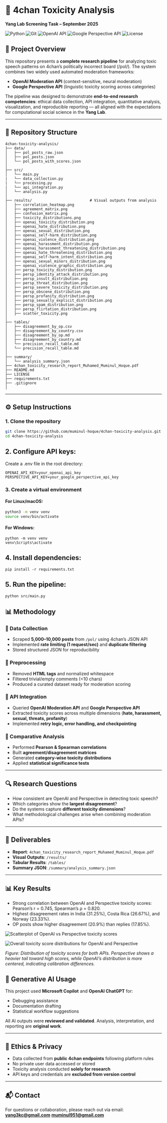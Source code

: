 # 🧠 4chan Toxicity Analysis  
**Yang Lab Screening Task – September 2025**

![Python](https://img.shields.io/badge/Python-3.9%2B-blue?logo=python)
![Git](https://img.shields.io/badge/Version%20Control-Git-orange?logo=git)
![OpenAI API](https://img.shields.io/badge/API-OpenAI-green?logo=openai)
![Google Perspective API](https://img.shields.io/badge/API-Google%20Perspective-lightgrey?logo=google)
![License](https://img.shields.io/badge/License-MIT-success)
 

## 📖 Project Overview
This repository presents a **complete research pipeline** for analyzing toxic speech patterns on 4chan’s politically incorrect board (/pol/). The system combines two widely used automated moderation frameworks:  

- **OpenAI Moderation API** (context-sensitive, neural moderation)  
- **Google Perspective API** (linguistic toxicity scoring across categories)  

The pipeline was designed to demonstrate **end-to-end research competencies**: ethical data collection, API integration, quantitative analysis, visualization, and reproducible reporting — all aligned with the expectations for computational social science in the **Yang Lab**.  

---


## 📁 Repository Structure
```
4chan-toxicity-analysis/
├── data/
│   ├── pol_posts_raw.json
│   ├── pol_posts.json
│   └── pol_posts_with_scores.json
│
├── src/
│   └── main.py
|   └── data_collection.py           
|   └── processing.py                
|   └── api_integration.py
│   └── analysis.py        
│
├── results/                          # Visual outputs from analysis
│   ├── correlation_heatmap.png
│   ├── agreement_matrix.png
│   ├── confusion_matrix.png
│   ├── toxicity_distributions.png
│   ├── openai_toxicity_distribution.png
│   ├── openai_hate_distribution.png
│   ├── openai_sexual_distribution.png
│   ├── openai_self-harm_distribution.png
│   ├── openai_violence_distribution.png
│   ├── openai_harassment_distribution.png
│   ├── openai_harassment_threatening_distribution.png
│   ├── openai_hate_threatening_distribution.png
│   ├── openai_self-harm_intent_distribution.png
│   ├── openai_sexual_minors_distribution.png
│   ├── openai_violence_graphic_distribution.png
│   ├── persp_toxicity_distribution.png
│   ├── persp_identity_attack_distribution.png
│   ├── persp_insult_distribution.png
│   ├── persp_threat_distribution.png
│   ├── persp_severe_toxicity_distribution.png
│   ├── persp_obscene_distribution.png
│   ├── persp_profanity_distribution.png
│   ├── persp_sexually_explicit_distribution.png
│   ├── persp_spam_distribution.png
│   ├── persp_flirtation_distribution.png
│   ├── scatter_toxicity.png
│
├── tables/
│   ├── disagreement_by_op.csv
│   ├── disagreement_by_country.csv
│   ├── disagreement_by_op.md
│   ├── disagreement_by_country.md
│   └── precision_recall_table.md
│   └── precision_recall_table.md
│
├── summary/
│   └── analysis_summary.json
├── 4chan_toxicity_research_report_Muhamed_Muminul_Hoque.pdf
├── README.md
├── LICENSE
├── requirements.txt
├── .gitignore
│
```
---

## ⚙️ Setup Instructions

### 1. Clone the repository
```bash
git clone https://github.com/muminul-hoque/4chan-toxicity-analysis.git
cd 4chan-toxicity-analysis
```
## 2. Configure API keys:
Create a .env file in the root directory:
```env
OPENAI_API_KEY=your_openai_api_key
PERSPECTIVE_API_KEY=your_google_perspective_api_key
```
### 3. Create a virtual environment
#### For Linux/macOS:
```bash
python3 -m venv venv
source venv/bin/activate
```
#### For Windows:
```
python -m venv venv
venv\Scripts\activate
```
## 4. Install dependencies:
```
pip install -r requirements.txt
```

## 5. Run the pipeline:
```
python src/main.py
```
## 📊 Methodology  

### 🔹 Data Collection  
- Scraped **5,000–10,000 posts** from `/pol/` using 4chan’s JSON API  
- Implemented **rate limiting (1 request/sec)** and **duplicate filtering**  
- Stored structured JSON for reproducibility  

### 🔹 Preprocessing  
- Removed **HTML tags** and normalized whitespace  
- Filtered trivial/empty comments (<10 chars)  
- Produced a curated dataset ready for moderation scoring  

### 🔹 API Integration  
- Queried **OpenAI Moderation API** and **Google Perspective API**  
- Extracted toxicity scores across multiple dimensions (**hate, harassment, sexual, threats, profanity**)  
- Implemented **retry logic, error handling, and checkpointing**  

### 🔹 Comparative Analysis  
- Performed **Pearson & Spearman correlations**  
- Built **agreement/disagreement matrices**  
- Generated **category-wise toxicity distributions**  
- Applied **statistical significance tests**  

---

## 🔍 Research Questions  
- How consistent are OpenAI and Perspective in detecting toxic speech?  
- Which categories show the **largest disagreement**?  
- Do the systems capture **different toxicity dimensions**?  
- What methodological challenges arise when combining moderation APIs?  

---

## 📑 Deliverables  
- **Report**: `4chan_toxicity_research_report_Muhamed_Muminul_Hoque.pdf`  
- **Visual Outputs**: `/results/`  
- **Tabular Results**: `/tables/`  
- **Summary JSON**: `/summary/analysis_summary.json`  

---
## 📊 Key Results
- Strong correlation between OpenAI and Perspective toxicity scores: Pearson’s r = 0.745, Spearman’s ρ = 0.820.
- Highest disagreement rates in India (31.25%), Costa Rica (26.67%), and Norway (23.33%).
- OP posts show higher disagreement (20.9%) than replies (17.85%).

![Scatterplot of OpenAI vs Perspective toxicity scores](results/scatter_toxicity.png)

![Overall toxicity score distributions for OpenAI and Perspective](results/toxicity_distributions.png)

*Figure: Distribution of toxicity scores for both APIs. Perspective shows a heavier tail toward high scores, while OpenAI’s distribution is more centered, indicating calibration differences.*


## 🤖 Generative AI Usage  
This project used **Microsoft Copilot** and **OpenAI ChatGPT** for:  
- Debugging assistance  
- Documentation drafting  
- Statistical workflow suggestions  

All AI outputs were **reviewed and validated**. Analysis, interpretation, and reporting are **original work**.  

---

## 🔐 Ethics & Privacy  
- Data collected from **public 4chan endpoints** following platform rules  
- No private user data accessed or stored  
- Toxicity analysis conducted **solely for research**  
- API keys and credentials are **excluded from version control**  

---

## 📬 Contact
For questions or collaboration, please reach out via email:  
**yang3kc@gmail.com** **muminul951@gmail.com**
